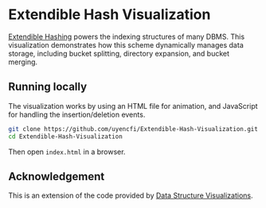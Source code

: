 # Extendible Hash Visualization

[Extendible Hashing](https://en.wikipedia.org/wiki/Extendible_hashing) powers the indexing structures of many DBMS.
This visualization demonstrates how this scheme dynamically manages data storage, including bucket splitting, directory expansion, and bucket merging.

## Running locally
The visualization works by using an HTML file for animation, and JavaScript for handling the insertion/deletion events.
```bash
git clone https://github.com/uyencfi/Extendible-Hash-Visualization.git
cd Extendible-Hash-Visualization
```
Then open `index.html` in a browser.

## Acknowledgement
This is an extension of the code provided by [Data Structure Visualizations](https://www.cs.usfca.edu/~galles/visualization/about.html).
